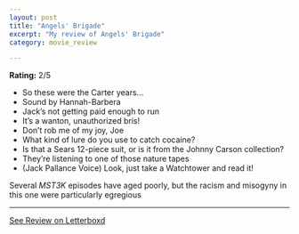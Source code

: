 ```yaml
---
layout: post
title: "Angels' Brigade"
excerpt: "My review of Angels' Brigade"
category: movie_review

---
```


**Rating:** 2/5

* So these were the Carter years…
* Sound by Hannah-Barbera
* Jack’s not getting paid enough to run
* It’s a wanton, unauthorized bris!
* Don’t rob me of my joy, Joe
* What kind of lure do you use to catch cocaine?
* Is that a Sears 12-piece suit, or is it from the Johnny Carson collection?
* They’re listening to one of those nature tapes
* (Jack Pallance Voice) Look, just take a Watchtower and read it!

Several <i>MST3K</i> episodes have aged poorly, but the racism and misogyny in this one were particularly egregious

<hr>

[See Review on Letterboxd](https://boxd.it/4q93of)
